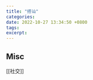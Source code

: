 ```yaml
---
title: "搭讪"
categories: 
date: 2022-10-27 13:34:50 +0800
tags: 
excerpt: 
---
```













## Misc

[[社交]]

